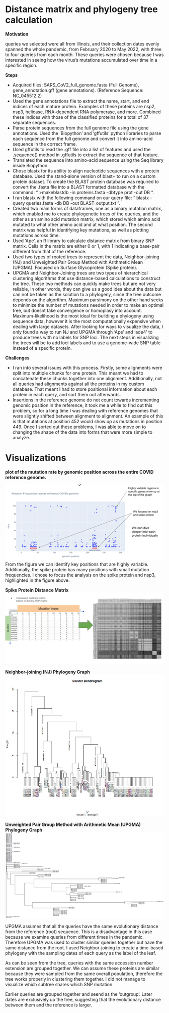 # Distance matrix and phylogeny tree calculation

**Motivation**

queries we selected were all from Illinois, and their collection dates evenly spanned the whole pandemic, from February 2020 to May 2022, with three to four queries from each month. 
These queries were chosen because I was interested in seeing how the virus’s mutations accumulated over time in a specific region.

**Steps**

- Acquired files: SARS_CoV2_full_genome.fasta (Full Genome), gene_annotation.gff (gene annotations). (Reference Sequence: NC_045512.2)
- Used the gene annotations file to extract the name, start, and end indices of each mature protein. Examples of these proteins are nsp2, nsp3, helicase, RNA-dependent RNA polymerase, and more. Combined these indices with those of the classified proteins for a total of 37 separate sequences.
- Parse protein sequences from the full genome file using the gene annotations. Used the ‘Biopython’ and ‘gffutils’ python libraries to parse each sequence from the full genome and convert it into amino-acid sequence in the correct frame.
- Used gffutils to read the .gff file into a list of features and used the .sequence() method in .gffutils to extract the sequence of that feature.
- Translated the sequence into amino-acid sequence using the Seq library inside Biopython.
- Chose blastx for its ability to align nucleotide sequences with a protein database. Used the stand-alone version of blast+ to run on a custom protein dataset. To create the BLAST protein database was required to convert the .fasta file into a BLAST formatted database with the command: “ >makeblastdb -in proteins.fasta -dbtype prot -out DB “.
- I ran blastx with the following command on our query file: “ blastx -query queries.fasta -db DB -out BLAST_output.txt ”.
- Created two main forms of dataframes, one as a binary mutation matrix, which enabled me to create phylogenetic trees of the queries, and the other as an amino acid mutation matrix, which stored which amino acid mutated to what other amino acid and at what position. The second matrix was helpful in identifying key mutations, as well as plotting mutations across time.
- Used ‘Ape’, an R library to calculate distance matrix from binary SNP matrix. Cells in the matrix are either 0 or 1, with 1 indicating a base-pair different from that of the reference.
- Used two types of rooted trees to represent the data, Neighbor-joining (NJ) and Unweighted Pair Group Method with Arithmetic Mean (UPGMA). Focused on Surface Glycoprotein (Spike protein).
- UPGMA and Neighbor-Joining trees are two types of hierarchical clustering algorithms that use distance-based calculations to construct the tree. These two methods can quickly make trees but are not very reliable, in other words, they can give us a good idea about the data but can not be taken as the solution to a phylogeny, since the tree outcome depends on the algorithm. Maximum parsimony on the other hand seeks to minimize the number of mutations needed in order to make an optimal tree, but doesnt take convergence or homoplasy into account. Maximum-likelihood is the most ideal for building a phylogeny using sequence data, however it is the most computationally expensive when dealing with large datasets. After looking for ways to visualize the data, I only found a way to run NJ and UPGMA through ‘Ape’ and ‘ade4’ to produce trees with no labels for SNP loci. The next steps in visualizing the trees will be to add loci labels and to use a genome-wide SNP table instead of a specific protein.




**Challenges**

- I ran into several issues with this process. Firstly, some alignments were split into multiple chunks for one protein. This meant we had to concatenate these chunks together into one alignment. Additionally, not all queries had alignments against all the proteins in my custom database. That meant I had to store positional information about each protein in each query, and sort them out afterwards.
- Insertions in the reference genome do not count towards incrementing genomic position in the reference, it took me a while to find out this problem, so for a long time I was dealing with reference genomes that were slightly shifted between alignment to alignment. An example of this is that mutations at position 452 would show up as mutations in position 449. Once I sorted out these problems, I was able to move on to changing the shape of the data into forms that were more simple to analyze.


# Visualizations

**plot of the mutation rate by genomic position across the entire COVID reference genome.**

![](https://github.com/AmitElia/Projects/blob/main/Data%20Analysis/Distance%20matrix%20and%20phylogeny%20tree%20calculation/output/Screenshot%202024-12-19%20152735.png)
From the figure we can identify key positions that are highly variable. Additionally, the spike protein has many positions with small mutation frequencies. I chose to focus the analysis on the spike protein and nsp3, highlighted in the figure above.

**Spike Protein Distance Matrix**
![](https://github.com/AmitElia/Projects/blob/main/Data%20Analysis/Distance%20matrix%20and%20phylogeny%20tree%20calculation/output/Screenshot%202024-12-19%20155955.png)

**Neighbor-joining (NJ) Phylogeny Graph**
![](https://github.com/AmitElia/Projects/blob/main/Data%20Analysis/Distance%20matrix%20and%20phylogeny%20tree%20calculation/output/spike_tree.png)

**Unweighted Pair Group Method with Arithmetic Mean (UPGMA) Phylogeny Graph**
![](https://github.com/AmitElia/Projects/blob/main/Data%20Analysis/Distance%20matrix%20and%20phylogeny%20tree%20calculation/output/Screenshot%202024-12-19%20160225.png)


UPGMA assumes that all the queries have the same evolutionary distance from the reference (root) sequence. This is a disadvantage in this case because we examine queries from different times in the pandemic. Therefore UPGMA was used to cluster similar queries together but have the same distance from the root. I used Neighbor-joining to create a time-based phylogeny with the sampling dates of each query as the label of the leaf.

As can be seen from the tree, queries with the same accession number extension are grouped together. We can assume these proteins are similar because they were sampled from the same overall population, therefore the tree works properly in clustering them together. I did not manage to visualize which subtree shares which SNP mutation.

Earlier queries are grouped together and seend as the ‘outgroup’. Later dates are exclusively up the tree, suggesting that the evolutionary distance between them and the reference is larger.





